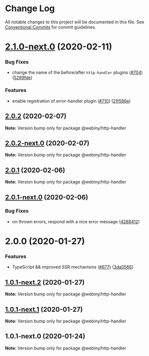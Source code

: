 # Change Log

All notable changes to this project will be documented in this file.
See [Conventional Commits](https://conventionalcommits.org) for commit guidelines.

# [2.1.0-next.0](https://github.com/webiny/webiny-js/compare/@webiny/http-handler@2.0.2...@webiny/http-handler@2.1.0-next.0) (2020-02-11)


### Bug Fixes

* change the name of the before/after `http-handler` plugins ([#704](https://github.com/webiny/webiny-js/issues/704)) ([5299fde](https://github.com/webiny/webiny-js/commit/5299fdeff94105a345ef72e997e2abcd5ed694fe))


### Features

* enable registration of error-handler plugin ([#710](https://github.com/webiny/webiny-js/issues/710)) ([21f586e](https://github.com/webiny/webiny-js/commit/21f586e11ee89be15753f10e231ee5463b73c435))





## [2.0.2](https://github.com/webiny/webiny-js/compare/@webiny/http-handler@2.0.2-next.0...@webiny/http-handler@2.0.2) (2020-02-07)

**Note:** Version bump only for package @webiny/http-handler





## [2.0.2-next.0](https://github.com/webiny/webiny-js/compare/@webiny/http-handler@2.0.1...@webiny/http-handler@2.0.2-next.0) (2020-02-07)

**Note:** Version bump only for package @webiny/http-handler





## [2.0.1](https://github.com/webiny/webiny-js/compare/@webiny/http-handler@2.0.1-next.0...@webiny/http-handler@2.0.1) (2020-02-06)

**Note:** Version bump only for package @webiny/http-handler





## [2.0.1-next.0](https://github.com/webiny/webiny-js/compare/@webiny/http-handler@2.0.0...@webiny/http-handler@2.0.1-next.0) (2020-02-06)


### Bug Fixes

* on thrown errors, respond with a nice error message ([4288412](https://github.com/webiny/webiny-js/commit/4288412e4a2d2267bd994be575daf3a06ff2f254))





# 2.0.0 (2020-01-27)


### Features

* TypeScript && improved SSR mechanisms ([#677](https://github.com/webiny/webiny-js/issues/677)) ([3da0566](https://github.com/webiny/webiny-js/commit/3da0566f29e1d46df0e7c357be0b42bdaa4c7d2b))





## [1.0.1-next.2](https://github.com/webiny/webiny-js/compare/@webiny/http-handler@1.0.1-next.1...@webiny/http-handler@1.0.1-next.2) (2020-01-27)

**Note:** Version bump only for package @webiny/http-handler





## [1.0.1-next.1](https://github.com/webiny/webiny-js/compare/@webiny/http-handler@1.0.1-next.0...@webiny/http-handler@1.0.1-next.1) (2020-01-27)

**Note:** Version bump only for package @webiny/http-handler





## 1.0.1-next.0 (2020-01-24)

**Note:** Version bump only for package @webiny/http-handler
